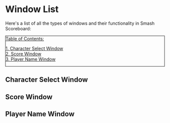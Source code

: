 # Window List

Here's a list of all the types of windows and their functionality in Smash Scoreboard:

<div style="border-style:solid;border-width:1px">
<u>Table of Contents:</u>

<a href="https://github.com/PSMusicalRoc/SmashScoreboard/wiki/Window-List#character-select-window">1. Character Select Window</a><br>
<a href="https://github.com/PSMusicalRoc/SmashScoreboard/wiki/Window-List#score-window">2. Score Window</a><br>
<a href="https://github.com/PSMusicalRoc/SmashScoreboard/wiki/Window-List#player-name-window">3. Player Name Window</a>
</div>

## Character Select Window



## Score Window

## Player Name Window